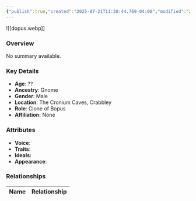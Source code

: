 ```yaml
---
{"publish":true,"created":"2025-07-21T11:30:44.769-04:00","modified":"2025-07-25T11:36:37.437-04:00","published":"2025-07-25T11:36:37.437-04:00","cssclasses":"","Age":"??","Ancestry":"Gnome","Gender":"Male","Location":["The Cronium Caves, Crabbley"],"Role":["Clone of Bopus"],"Affiliation":["None"],"Appearances":["[[-The High Rollers Campaign-]]"]}
---
```



![[dopus.webp]]

### Overview
No summary available.

### Key Details
- **Age**: ??
- **Ancestry**: Gnome
- **Gender**: Male
- **Location**: The Cronium Caves, Crabbley
- **Role**: Clone of Bopus
- **Affiliation:** None

### Attributes
- **Voice**: 
- **Traits**: 
- **Ideals:** 
- **Appearance**:

### Relationships

| Name  | Relationship |
| ----- | ------------ |
